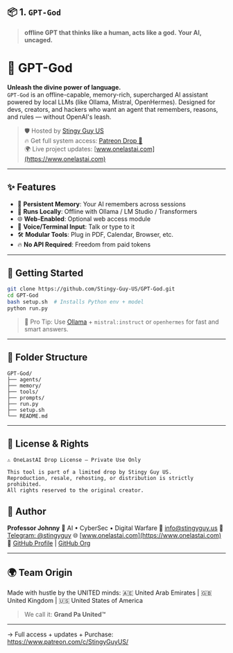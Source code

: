 ## 📦 1. `GPT-God`

>  **offline GPT that thinks like a human, acts like a god.**
> **Your AI, uncaged.**

# 🤖 GPT-God

**Unleash the divine power of language.**  
`GPT-God` is an offline-capable, memory-rich, supercharged AI assistant powered by local LLMs (like Ollama, Mistral, OpenHermes). Designed for devs, creators, and hackers who want an agent that remembers, reasons, and rules — without OpenAI's leash.

> 🛡️ Hosted by [Stingy Guy US](https://github.com/orgs/Stingy-Guy-US/)  
> 🔥 Get full system access: [Patreon Drop 🔗](https://www.patreon.com/c/StingyGuyUS/)  
> 🌍 Live project updates: [www.onelastai.com](https://www.onelastai.com)  

---

## ✨ Features

- 🧠 **Persistent Memory**: Your AI remembers across sessions
- 🔌 **Runs Locally**: Offline with Ollama / LM Studio / Transformers
- 🌐 **Web-Enabled**: Optional web access module
- 💬 **Voice/Terminal Input**: Talk or type to it
- 🛠️ **Modular Tools**: Plug in PDF, Calendar, Browser, etc.
- 🔥 **No API Required**: Freedom from paid tokens

---

## 🚀 Getting Started

```bash
git clone https://github.com/Stingy-Guy-US/GPT-God.git
cd GPT-God
bash setup.sh  # Installs Python env + model
python run.py
````

> 🧠 Pro Tip: Use [Ollama](https://ollama.ai/) + `mistral:instruct` or `openhermes` for fast and smart answers.

---

## 📁 Folder Structure

```
GPT-God/
├── agents/
├── memory/
├── tools/
├── prompts/
├── run.py
├── setup.sh
└── README.md
```

---

## 🔐 License & Rights

```
⚠️ OneLastAI Drop License – Private Use Only

This tool is part of a limited drop by Stingy Guy US.  
Reproduction, resale, rehosting, or distribution is strictly prohibited.  
All rights reserved to the original creator.

```

## 👤 Author

**Professor Johnny**
🧠 AI • CyberSec • Digital Warfare
📧 [info@stingyguy.us](mailto:info@stingyguy.us)
🔗 [Telegram: @stingyguy](https://t.me/stingyguy)
🌐 [www.onelastai.com](https://www.onelastai.com)
🐙 [GitHub Profile](https://github.com/1-ManArmy) | [GitHub Org](https://github.com/orgs/Stingy-Guy-US/)

---

## 🌍 Team Origin

Made with hustle by the UNITED minds:
🇦🇪 United Arab Emirates | 🇬🇧 United Kingdom | 🇺🇸 United States of America

> We call it: **Grand Pa United™**

---
→ Full access + updates + Purchase: https://www.patreon.com/c/StingyGuyUS/

